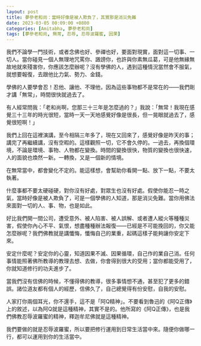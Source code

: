 ```yaml
---
layout: post
title: 夢參老和尚：當時好像是被人欺負了，其實那是消災免難
date: 2023-03-05 00:09:00 +0800
categories: [Amitabha, 夢參老和尚]
tags: [夢參老和尚, 無常, 忍辱, 忍辱波羅蜜, 因果]
---
```


我們不論學一門技術，或者念佛也好、參禪也好，要面對現實，面對這一切事、一切人。當你碰見一個人無理地咒罵你、譭謗你，也許與你素無瓜葛，可是他無緣無故地就來殘害你，你應該怎麼辦呢？沒有學佛的人，遇到這種情況當然會不服氣，就想要報復，去跟他比力氣、勢力、金錢。

學佛的人要學會忍！忍他、讓他、不理他，因為這些事物都不是常在的——我們剛才講「無常」，時間很快就過去了。

有人經常問我：「老和尚啊，您那三十三年是怎麼過的？」我說：「無常！我現在感覺三十三年的時光很短，當時一天一天地感覺好像是很長，但一晃眼就過去了，感覺很短啊！」

我們上回在這裡演講，至今相隔三年多了，現在又回來了，感覺好像是昨天的事；講完了再繼續講，沒有空暇的。這樣觀照一切，它不會久停的。一過去，再換個環境，不論是環境、事物、人物都在變換。時間的變換很快，物質的變換也很快速，人的面貌也煥然一新。一轉換，又是一個新的情境。

在無常當中，都會變化不定的。能這樣想，會幫助你看開一點、放下一點，不要太執著。

什麼事都不要太硬碰硬，對你沒有好處，對眾生也沒有好處。假使你能忍一時之氣，當時好像是被人欺負了，可是一個學佛的人知道，那是消災免難。當你用佛法來面對一切的人、事、物，也是如此。

好比我們開一間公司，遭受意外、被人陷害、被人誤解、或者遭人縱火等種種災害，假使你內心不平、氣恨，想盡種種辦法報復——已經是不可能挽回的，你又能怎麼辦呢？我們佛教就是講懺悔，懺悔自己的業重，起碼這樣子能夠讓你安定下來。

安定什麼呢？安定你的心靈，知道因果不滅、因果循環，自己作的業自己消。任何事情能照著佛所教導的教理去想、去做，你會得到很大的受用；當你都能受用了，你就知道修行的功夫進步了。

當我們沒有信佛的時候，不懂得佛的教導，很多事情想不通，甚至犯了更多的錯誤。諸位道友都有個人的經歷，信佛久了，自己總覺得有份安慰，自我的安慰。

人家打你兩個耳光，你不還手，這不是「阿Q精神」。不要看到魯迅的《阿Q正傳》上的敘述，以為阿Q就是這種精神，其實不是的。他所寫的《阿Q正傳》，也是我們佛教忍辱波羅蜜的精神，釋迦牟尼佛就是這種精神。

我們要做的就是忍辱波羅蜜，所以要把修行運用到日常生活當中來。隨便你做哪一行，都可以運用到你的生活當中。